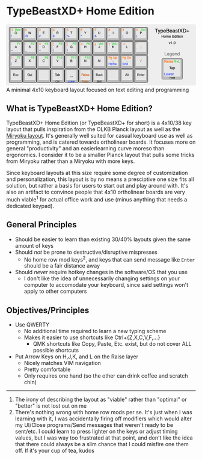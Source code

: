 # TypeBeastXD+ Home Edition

<img src="https://raw.githubusercontent.com/ChrisChrisLoLo/TypeBeastXDPlus/main/keyboard-layout.png?token=GHSAT0AAAAAABWXYCP3ENH7CNALUSA3RJ42YYRAMAQ">
A minimal 4x10 keyboard layout focused on text editing and programming

## What is TypeBeastXD+ Home Edition?
TypeBeastXD+ Home Edition (or TypeBeastXD+ for short) is a 4x10/38 key layout that pulls inspiration from the OLKB Planck layout as well as the [Miryoku layout](https://github.com/manna-harbour/miryoku). It's generally well suited for casual keyboard use as well as programming, and is catered towards ortholinear boards. It focuses more on general "productivity" and an easierlearning curve moreso than ergonomics. I consider it to be a smaller Planck layout that pulls some tricks from Miryoku rather than a Miryoku with more keys.

Since keyboard layouts at this size require some degree of customization and personalization, this layout is by no means a presciptive one size fits all solution, but rather a basis for users to start out and play around with. It's also an artifact to convince people that 4x10 ortholinear boards are very much viable<sup>1</sup> for actual office work and use (minus anything that needs a dedicated keypad).

## General Principles
- Should be easier to learn than existing 30/40% layouts given the same amount of keys
- Should _not_ be prone to destructive/disruptive mispresses
  - No home row mod keys<sup>2</sup>, and keys that can send message like `Enter` should be a fair distance away
- Should _never_ require hotkey changes in the software/OS that you use
  - I don't like the idea of unnecessarily changing settings on your computer to accomodate your keyboard, since said settings won't apply to other computers

## Objectives/Principles
- Use QWERTY
  - No additional time required to learn a new typing scheme
  - Makes it easier to use shortcuts like Ctrl+{Z,X,C,V,F,...}
    - QMK shortcuts like Copy, Paste, Etc. exist, but do not cover ALL possible shortcuts
- Put Arrow Keys on H,J,K, and L on the Raise layer
  - Nicely matches VIM navigation
  - Pretty comfortable
  - Only requires one hand (so the other can drink coffee and scratch chin)

________________________________
1. The irony of describing the layout as "viable" rather than "optimal" or "better" is not lost out on me
2. There's nothing wrong with home row mods per se. It's just when I was learning with it, I was accidentally firing off modifiers which would alter my UI/Close programs/Send messages that weren't ready to be sent/etc. I could learn to press lighter on the keys or adjust timing values, but I was way too frustrated at that point, and don't like the idea that there could always be a slim chance that I could misfire one them off. If it's your cup of tea, kudos

